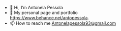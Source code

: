 - 👋 Hi, I’m Antonela Pessola
- 🔭 My personal page and portfolio https://www.behance.net/antopessola.
- 📫 How to reach me Antonelapessola93@gmail.com

<!---
Antonelapes/Antonelapes is a ✨ special ✨ repository because its `README.md` (this file) appears on your GitHub profile.
You can click the Preview link to take a look at your changes.
--->

